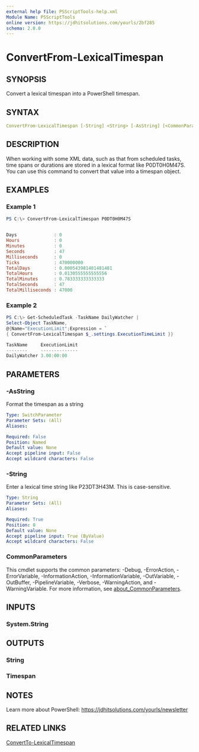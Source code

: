```yaml
---
external help file: PSScriptTools-help.xml
Module Name: PSScriptTools
online version: https://jdhitsolutions.com/yourls/2bf285
schema: 2.0.0
---
```


# ConvertFrom-LexicalTimespan

## SYNOPSIS

Convert a lexical timespan into a PowerShell timespan.

## SYNTAX

```yaml
ConvertFrom-LexicalTimespan [-String] <String> [-AsString] [<CommonParameters>]
```

## DESCRIPTION

When working with some XML data, such as that from scheduled tasks, time spans or durations are stored in a lexical format like P0DT0H0M47S. You can use this command to convert that value into a timespan object.

## EXAMPLES

### Example 1

```powershell
PS C:\> ConvertFrom-LexicalTimespan P0DT0H0M47S


Days              : 0
Hours             : 0
Minutes           : 0
Seconds           : 47
Milliseconds      : 0
Ticks             : 470000000
TotalDays         : 0.000543981481481481
TotalHours        : 0.0130555555555556
TotalMinutes      : 0.783333333333333
TotalSeconds      : 47
TotalMilliseconds : 47000
```

### Example 2

```powershell
PS C:\> Get-ScheduledTask -TaskName DailyWatcher |
Select-Object TaskName,
@{Name="ExecutionLimit";Expression = `
{ ConvertFrom-LexicalTimespan $_.settings.ExecutionTimeLimit }}

TaskName     ExecutionLimit
--------     --------------
DailyWatcher 3.00:00:00
```

## PARAMETERS

### -AsString

Format the timespan as a string

```yaml
Type: SwitchParameter
Parameter Sets: (All)
Aliases:

Required: False
Position: Named
Default value: None
Accept pipeline input: False
Accept wildcard characters: False
```

### -String

Enter a lexical time string like P23DT3H43M. This is case-sensitive.

```yaml
Type: String
Parameter Sets: (All)
Aliases:

Required: True
Position: 0
Default value: None
Accept pipeline input: True (ByValue)
Accept wildcard characters: False
```

### CommonParameters

This cmdlet supports the common parameters: -Debug, -ErrorAction, -ErrorVariable, -InformationAction, -InformationVariable, -OutVariable, -OutBuffer, -PipelineVariable, -Verbose, -WarningAction, and -WarningVariable. For more information, see [about_CommonParameters](http://go.microsoft.com/fwlink/?LinkID=113216).

## INPUTS

### System.String

## OUTPUTS

### String

### Timespan

## NOTES

Learn more about PowerShell: https://jdhitsolutions.com/yourls/newsletter

## RELATED LINKS

[ConvertTo-LexicalTimespan](ConvertTo-LexicalTimespan.md)
